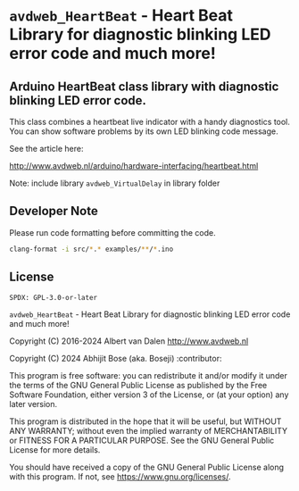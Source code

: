 # `avdweb_HeartBeat` - Heart Beat Library for diagnostic blinking LED error code and much more!

## Arduino HeartBeat class library with diagnostic blinking LED error code.

This class combines a heartbeat live indicator with a handy diagnostics tool. You can show software problems by its own LED blinking code message. 

See the article here:

<http://www.avdweb.nl/arduino/hardware-interfacing/heartbeat.html>

Note: include library `avdweb_VirtualDelay` in library folder

## Developer Note

Please run code formatting before committing the code.

```sh
clang-format -i src/*.* examples/**/*.ino
```

## License

`SPDX: GPL-3.0-or-later`

`avdweb_HeartBeat` - Heart Beat Library for diagnostic blinking LED error code and much more!

Copyright (C) 2016-2024 Albert van Dalen <http://www.avdweb.nl>

Copyright (C) 2024 Abhijit Bose (aka. Boseji) :contributor:

This program is free software: you can redistribute it and/or modify it under the terms of the GNU General Public License as published by the Free Software Foundation, either version 3 of the License, or (at your option) any later version.

This program is distributed in the hope that it will be useful, but WITHOUT ANY WARRANTY; without even the implied warranty of MERCHANTABILITY or FITNESS FOR A PARTICULAR PURPOSE. See the GNU General Public License for more details.

You should have received a copy of the GNU General Public License along with this program. If not, see <https://www.gnu.org/licenses/>.

